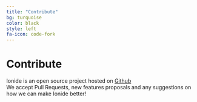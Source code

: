 ```yaml
---
title: "Contribute"
bg: turquoise
color: black
style: left
fa-icon: code-fork
---
```



# Contribute

Ionide is an open source project hosted on [Github](https://github.com/ionide)  
We accept Pull Requests, new features proposals and any suggestions on how we can make Ionide better!
